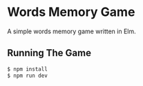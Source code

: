 # Words Memory Game

A simple words memory game written in Elm.

## Running The Game

```bash
$ npm install
$ npm run dev
```